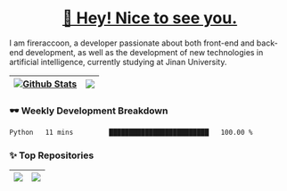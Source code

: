 <h1 align="center"><a href="https://blog.raccooncc.top">👋 Hey! Nice to see you.</a></h1>

I am fireraccoon, a developer passionate about both front-end and back-end development, as well as the development of new technologies in artificial intelligence, currently studying at Jinan University.

| <a href="#"><img src="https://github-readme-stats.raccooncc.top/api?username=fireraccoon&show_icons=true&include_all_commits=true&theme=buefy&hide_border=true" alt="Github Stats" /></a> | <a href="#"><img src="https://github-readme-stats.raccooncc.top/api/top-langs/?username=fireraccoon&layout=compact&theme=buefy&hide_border=true" /></a> |
| --- | --- |

### 🕶 Weekly Development Breakdown

<!--START_SECTION:waka-->

```txt
Python   11 mins         █████████████████████████   100.00 %
```

<!--END_SECTION:waka-->

### ✨ Top Repositories

| <a href="https://github.com/fireraccoon/AdvVis-CNN"><img src="https://github-readme-stats.raccooncc.top/api/pin/?username=fireraccoon&repo=AdvVis-CNN&theme=buefy&hide_border=true" /></a> | <a href="https://github.com/fireraccoon/leetcode-solutions"><img src="https://github-readme-stats.raccooncc.top/api/pin/?username=fireraccoon&repo=leetcode-solutions&theme=buefy&hide_border=true" /></a> |
| --- | --- |
